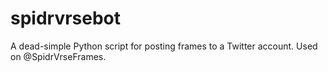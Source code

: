 # spidrvrsebot
A dead-simple Python script for posting frames to a Twitter account. Used on @SpidrVrseFrames.
